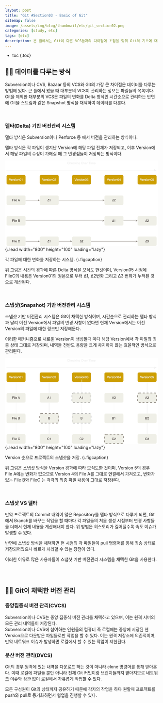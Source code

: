```yaml
---
layout: post
title: "Git #Section03 - Basic of Git"
sitemap: false
image: /assets/img/blog/thumbnail/etc/git_section02.png
categories: [study, etc]
tags: [etc]
description: 본 글에서는 Git이 다른 VCS들과의 차이점에 초점을 맞춰 Git의 기초에 대해 알아도보록 한다.
---
```


* toc
{:toc}

## ✍🏻 데이터를 다루는 방식
Subversion이나 CVS, Bazaar 등의 VCS와 Git의 가장 큰 차이점은 데이터를 다루는 방법에 있다. 큰 틀에서 봤을 때 대부분의 VCS이 관리하는 정보는 파일들의 목록이다. Git을 제외한 대부분의 VCS은 파일의 변화를 Delta 방식인 시간순으로 관리하는 반면에 Git을 스트림과 같은 Snapshot 방식을 채택하여 데이터를 다룬다.

<br>

### 델타(Delta) 기반 버전관리 시스템
델타 방식은 Subversion이나 Perforce 등 에서 버전을 관리하는 방식이다.    

델타 방식은 각 파일이 생겨난 Version에 해당 파일 전체가 저장되고, 이후 Version에서 해당 파일의 수정이 가해질 때 그 변경점들이 저장되는 방식이다. 

![Full-width image](/assets/img/blog/etc/git_section03_image01.png){:.lead width="800" height="100" loading="lazy"}

각 파일에 대한 변화를 저장하는 시스템.
{:.figcaption}

위 그림은 시간의 경과에 따른 Delta 방식을 모식도 한것이며, Version05 시점에 FileC의 내용은 Version01의 
원본으로 부터 ∆1, ∆2변화 그리고 ∆3 변화가 누적된 것으로 계산된다.

<br>

### 스냅샷(Snapshot) 기반 버전관리 시스템
스냅샷 기반 버전관리 시스템은 Git이 채택한 방식이며, 시간순으로 관리하는 델타 방식과 달리 이전 Version에서 파일의 변경 사항이 없다면 현재 Version에서는 이전 Version의 파일에 대한 링크만 저장해둔다.   


이러한 매커니즘으로 새로운 Version이 생성될때 마다 해당 Version에서 각 파일의 최종 상태 그대로 저장되며, 내역들 전반도 용량을 크게 차지하지 않는 효율적인 방식으로 관리된다.

![Full-width image](/assets/img/blog/etc/git_section03_image02.png){:.lead width="800" height="100" loading="lazy"}

Version 순으로 프로젝트의 스냅샷을 저장.
{:.figcaption}

위 그림은 스냅샷 방식을 Version 경과에 따라 모식도한 것이며, Version 5의 경우 File A에는 변화가 없으므로 Version 4의 File A를 그대로 연결해서 가져오고, 변화가 있는 File B와 FileC 는 각각의 최종 파일 내용이 그대로 저장된다.

<br>

### 스냅샷 VS 델타
만약 프로젝트의 Commit 내역이 많은 Repository를 델타 방식으로 다루게 되면, Git에서 Branch를 바꾸는 작업을 할 때마다 각 파일들의 처음 생성 시점부터 변경 사항들을 더해서 현재 내용을 계산해내야 한다. 위 방법은 히스토리가 길어질수록 속도 이슈가 발생할 수 있다.   

반면에 스냅샷 방식을 채택하면 현 시점의 각 파일들이 pull 명령어를 통해 최송 상태로 저장되어있으니 빠르게 처리할 수 있는 장점이 있다.    

이러한 이유로 많은 사용자들이 스냅샷 기반 버전관리 시스템을 채택한 Git을 사용한다.

<br>
<br>

## ✍🏻 Git이 채택한 버전 관리

### 중앙집중식 버전 관리(CVCS)
Subversion이나 CVS는 중앙 집중식 버전 관리를 채택하고 있으며, 이는 원격 서버의 모든 관리 내역들이 저장된다.   
Subversion이나 CVS에 참여하는 인원들의 컴퓨터 즉 로컬에는 중앙에 저장된 현 Version으로 다운받은 파일들로만 작업을 할 수 있다. 이는 원격 저장소에 의존적이며, 만약 네트워크 이슈가 발생하면 로컬에서 할 수 있는 작업이 제한된다.

### 분산 버전 관리(DVCS)
Git의 경우 원격에 있는 내역을 다운로드 하는 것이 아니라 clone 명령어를 통해 받아온다. 이때 로컬에 파일들 뿐만 아니라 전체 Git 커밋이랑 브랜치들까지 받아지므로 네트워크 이슈와 상관 없이 로컬에서 자유롭게 작업할 수 있다.

모든 구성원이 Git의 상태까지 공유하기 때문에 각자의 작업을 하다 원할때 프로젝트를 push와 pull로 동기화하면서 협업을 진행할 수 있다.